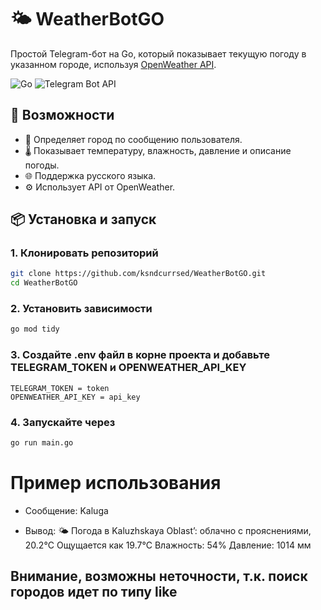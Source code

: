 # 🌤 WeatherBotGO

Простой Telegram-бот на Go, который показывает текущую погоду в указанном городе, используя [OpenWeather API](https://openweathermap.org/api).

![Go](https://img.shields.io/badge/Go-1.18%2B-blue?logo=go)
![Telegram Bot API](https://img.shields.io/badge/Telegram-Bot-blue?logo=telegram)

## 🚀 Возможности

- 📍 Определяет город по сообщению пользователя.
- 🌡 Показывает температуру, влажность, давление и описание погоды.
- 🌐 Поддержка русского языка.
- ⚙️ Использует API от OpenWeather.

## 📦 Установка и запуск

### 1. Клонировать репозиторий

```bash
git clone https://github.com/ksndcurrsed/WeatherBotGO.git
cd WeatherBotGO
```

### 2. Установить зависимости
```bash
go mod tidy
```

### 3. Создайте .env файл в корне проекта и добавьте TELEGRAM_TOKEN и OPENWEATHER_API_KEY
```.env
TELEGRAM_TOKEN = token
OPENWEATHER_API_KEY = api_key
```

### 4. Запускайте через
```bash
go run main.go
```

# Пример использования
- Сообщение: 
Kaluga

- Вывод: 
🌤 Погода в Kaluzhskaya Oblast’:
облачно с прояснениями, 20.2°C
Ощущается как 19.7°C
Влажность: 54%
Давление: 1014 мм

## Внимание, возможны неточности, т.к. поиск городов идет по типу like
 
